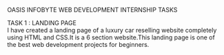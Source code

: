OASIS INFOBYTE WEB DEVELOPMENT INTERNSHIP TASKS

TASK 1 : LANDING PAGE <br>
I have created a landing page of a luxury car reselling website completely using HTML and CSS.It is a 6 section website.This landing page is one of the best web development projects for beginners.
